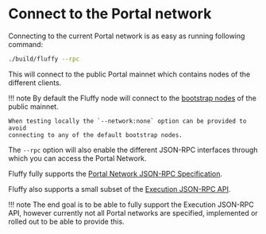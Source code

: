 # Connect to the Portal network

Connecting to the current Portal network is as easy as running following command:

```sh
./build/fluffy --rpc
```

This will connect to the public Portal mainnet which contains nodes of the different clients.

!!! note
    By default the Fluffy node will connect to the
    [bootstrap nodes](https://github.com/ethereum/portal-network-specs/blob/master/bootnodes.md#bootnodes-mainnet) of the public mainnet.

    When testing locally the `--network:none` option can be provided to avoid
    connecting to any of the default bootstrap nodes.

The `--rpc` option will also enable the different JSON-RPC interfaces through
which you can access the Portal Network.

Fluffy fully supports the [Portal Network JSON-RPC Specification](https://playground.open-rpc.org/?schemaUrl=https://raw.githubusercontent.com/ethereum/portal-network-specs/assembled-spec/jsonrpc/openrpc.json&uiSchema%5BappBar%5D%5Bui:splitView%5D=false&uiSchema%5BappBar%5D%5Bui:input%5D=false&uiSchema%5BappBar%5D%5Bui:examplesDropdown%5D=false).

Fluffy also supports a small subset of the [Execution JSON-RPC API](https://ethereum.github.io/execution-apis/api-documentation/).


!!! note
    The end goal is to be able to fully support the Execution JSON-RPC API,
    however currently not all Portal networks are specified, implemented or
    rolled out to be able to provide this.


<!-- TODO: Explain some of the more important cli options here? Or in a separate
page? -->
